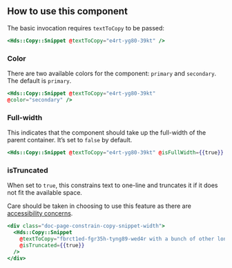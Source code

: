 ## How to use this component

The basic invocation requires `textToCopy` to be passed:

```handlebars
<Hds::Copy::Snippet @textToCopy="e4rt-yg80-39kt" />
```

### Color

There are two available colors for the component: `primary` and `secondary`. The default is `primary`.

```handlebars
<Hds::Copy::Snippet @textToCopy="e4rt-yg80-39kt"
@color="secondary" />
```

### Full-width

This indicates that the component should take up the full-width of the parent container. It’s set to `false` by default.

```handlebars
<Hds::Copy::Snippet @textToCopy="e4rt-yg80-39kt" @isFullWidth={{true}} />
```

### isTruncated
When set to `true`, this constrains text to one-line and truncates it if it does not fit the available space.

Care should be taken in choosing to use this feature as there are [accessibility concerns](/components/copy/snippet?tab=accessibility).


```handlebars
<div class="doc-page-constrain-copy-snippet-width">
  <Hds::Copy::Snippet
    @textToCopy="fbrct1ed-fgr35h-tyng89-wed4r with a bunch of other long text that should force truncation if truncation is set to true"
    @isTruncated={{true}}
  />
</div>
```

